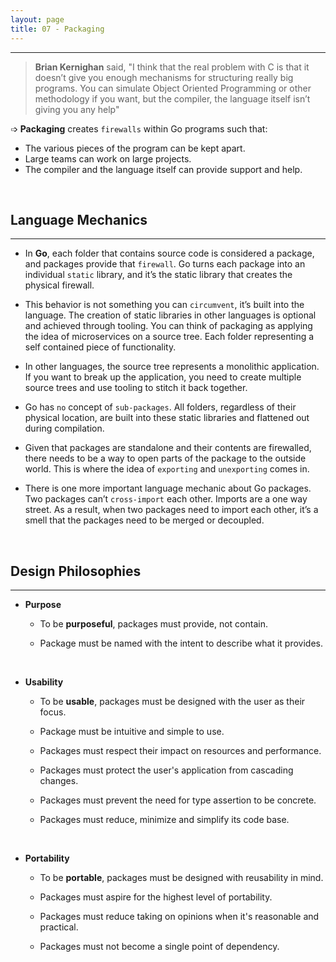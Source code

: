 ```yaml
---
layout: page
title: 07 - Packaging
---
```

***

> **Brian Kernighan** said,  "I think that the real problem with C is that it doesn’t give you enough mechanisms for structuring really big programs. You can simulate Object Oriented Programming or other methodology if you want, but the compiler, the language itself isn’t giving you any help"

➩ **Packaging** creates `firewalls` within Go programs such that:

- The various pieces of the program can be kept apart.
- Large teams can work on large projects.
- The compiler and the language itself can provide support and help.

&nbsp;

## Language Mechanics
***

- In **Go**, each folder that contains source code is considered a package, and packages provide that `firewall`. Go turns each package into an individual `static` library, and it’s the static library that creates the physical firewall.

- This behavior is not something you can `circumvent`, it’s built into the language. The creation of static libraries in other languages is optional and achieved through tooling. You can think of packaging as applying the idea of microservices on a source tree. Each folder representing a self contained piece of functionality.

- In other languages, the source tree represents a monolithic application. If you want to break up the application, you need to create multiple source trees and use tooling to stitch it back together.

- Go has `no` concept of `sub-packages`. All folders, regardless of their physical location, are built into these static libraries and flattened out during compilation.

- Given that packages are standalone and their contents are firewalled, there needs to be a way to open parts of the package to the outside world. This is where the idea of `exporting` and `unexporting` comes in.

- There is one more important language mechanic about Go packages. Two packages can’t `cross-import` each other. Imports are a one way street. As a result, when two packages need to import each other, it’s a smell that the packages need to be merged or decoupled.

&nbsp;

## Design Philosophies
***

- **Purpose**

  - To be **purposeful**, packages must provide, not contain.

  - Package must be named with the intent to describe what it provides.

&nbsp;

- **Usability**

  - To be **usable**, packages must be designed with the user as their focus.

  - Package must be intuitive and simple to use.

  - Packages must respect their impact on resources and performance.

  - Packages must protect the user's application from cascading changes.

  - Packages must prevent the need for type assertion to be concrete.

  - Packages must reduce, minimize and simplify its code base.

&nbsp;

- **Portability**

  - To be **portable**, packages must be designed with reusability in mind.

  - Packages must aspire for the highest level of portability.

  - Packages must reduce taking on opinions when it's reasonable and practical.

  - Packages must not become a single point of dependency.
